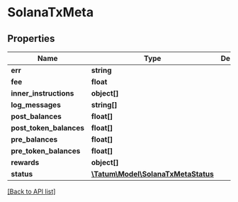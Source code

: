 # SolanaTxMeta

## Properties

Name | Type | Description | Notes
------------ | ------------- | ------------- | -------------
**err** | **string** |  | [optional]
**fee** | **float** |  | [optional]
**inner_instructions** | **object[]** |  | [optional]
**log_messages** | **string[]** |  | [optional]
**post_balances** | **float[]** |  | [optional]
**post_token_balances** | **float[]** |  | [optional]
**pre_balances** | **float[]** |  | [optional]
**pre_token_balances** | **float[]** |  | [optional]
**rewards** | **object[]** |  | [optional]
**status** | [**\Tatum\Model\SolanaTxMetaStatus**](SolanaTxMetaStatus.md) |  | [optional]

[[Back to API list]](../../README.md#api-endpoints)
